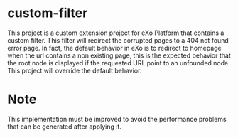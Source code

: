 custom-filter
=============

This project is a custom extension project for eXo Platform that contains a custom filter. This filter will redirect 
the corrupted pages to a 404 not found error page. In fact, the default behavior in eXo is to redirect to homepage
when the url contains a non existing page, this is the expected behavior that the root node is displayed if the
requested URL point to an unfounded node. This project will override the default behavior.

Note
=============

This implementation must be improved to avoid the performance problems that can be generated after applying it. 
